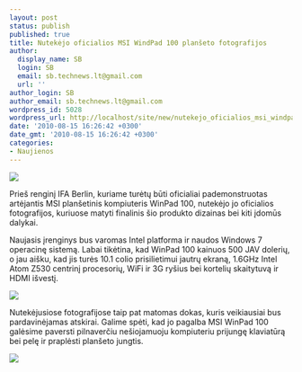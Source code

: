 ```yaml
---
layout: post
status: publish
published: true
title: Nutekėjo oficialios MSI WindPad 100 planšeto fotografijos
author:
  display_name: SB
  login: SB
  email: sb.technews.lt@gmail.com
  url: ''
author_login: SB
author_email: sb.technews.lt@gmail.com
wordpress_id: 5028
wordpress_url: http://localhost/site/new/nutekejo_oficialios_msi_windpad_100_planseto_fotografijos/
date: '2010-08-15 16:26:42 +0300'
date_gmt: '2010-08-15 16:26:42 +0300'
categories:
- Naujienos
---
```

<div class="imgright"><img src="http://www.part.lt/img/a799b23064bdab2302951c7de3e6f280637.jpg"  /></div>
<p>Prieš renginį IFA Berlin, kuriame turėtų būti oficialiai pademonstruotas artėjantis MSI planšetinis kompiuteris WinPad 100, nutekėjo jo oficialios fotografijos, kuriuose matyti finalinis šio produkto dizainas bei kiti įdomūs dalykai.</p>
<p>Naujasis įrenginys bus varomas Intel platforma ir naudos Windows 7 operacinę sistemą. Labai tikėtina, kad WinPad 100 kainuos 500 JAV dolerių, o jau aišku, kad jis turės 10.1 colio prisilietimui jautrų ekraną, 1.6GHz Intel Atom Z530 centrinį procesorių, WiFi ir 3G ryšius bei kortelių skaitytuvą ir HDMI išvestį.</p>
<p><img src="http://www.part.lt/img/d9f101a867b1b5c75bf3bb622ece257e965.jpg" /></p>
<p>Nutekėjusiose fotografijose taip pat matomas dokas, kuris veikiausiai bus pardavinėjamas atskirai. Galime spėti, kad jo pagalba MSI WinPad 100 galėsime paversti pilnaverčiu nešiojamuoju kompiuteriu prijungę klaviatūrą bei pelę ir praplėsti planšeto jungtis.</p>
<p><img src="http://www.part.lt/img/decd96d66d73a5a0f140b4f765c9f8c1872.jpg" /></p>
